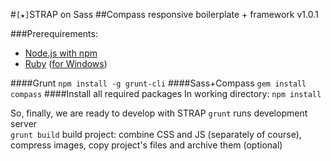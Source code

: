 #``[★]``STRAP on Sass
##Compass responsive boilerplate + framework v1.0.1

###Prerequirements:
* [Node.js with npm](http://nodejs.org/)
* [Ruby](https://www.ruby-lang.org) ([for Windows](http://rubyinstaller.org/))

####Grunt
`npm install -g grunt-cli`
####Sass+Compass
`gem install compass`
####Install all required packages
In working directory: `npm install`


So, finally, we are ready to develop with STRAP
`grunt` runs development server    
`grunt build` build project: combine CSS and JS (separately of course), compress images, copy project's files and archive them (optional)


